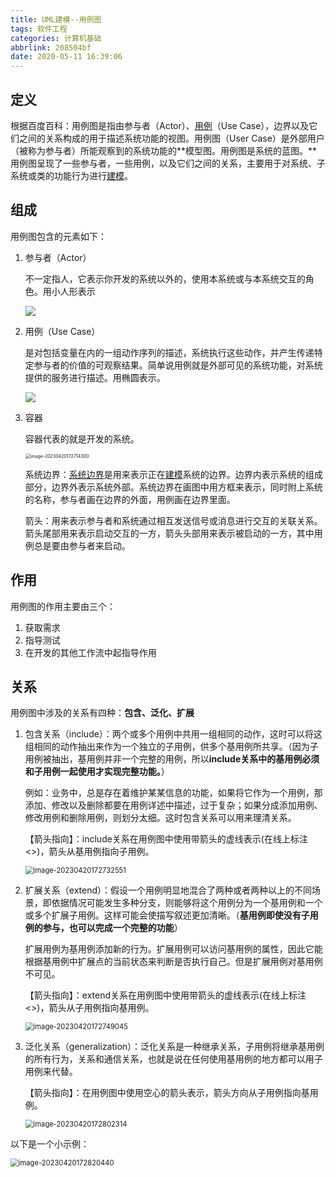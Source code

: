 ```yaml
---
title: UML建模--用例图
tags: 软件工程
categories: 计算机基础
abbrlink: 208504bf
date: 2020-05-11 16:39:06
---
```


## 定义

根据百度百科：用例图是指由参与者（Actor）、[用例](https://baike.baidu.com/item/用例/163511)（Use Case），边界以及它们之间的关系构成的用于描述系统功能的视图。用例图（User Case）是外部用户（被称为参与者）所能观察到的系统功能的**模型图。用例图是系统的蓝图。**用例图呈现了一些参与者，一些用例，以及它们之间的关系，主要用于对系统、子系统或类的功能行为进行[建模](https://baike.baidu.com/item/建模/814831)。

<!--more-->

## 组成

用例图包含的元素如下：

1. 参与者（Actor）

   不一定指人，它表示你开发的系统以外的，使用本系统或与本系统交互的角色。用小人形表示

   ![](https://leslie1-1309334886.cos.ap-shanghai.myqcloud.com/obsidian/Actor.png)

2. 用例（Use Case）

   是对包括变量在内的一组动作序列的描述，系统执行这些动作，并产生传递特定参与者的价值的可观察结果。简单说用例就是外部可见的系统功能，对系统提供的服务进行描述。用椭圆表示。

   ![](https://leslie1-1309334886.cos.ap-shanghai.myqcloud.com/obsidian/usecase.png)

3. 容器

   容器代表的就是开发的系统。

   <img src="https://leslie1-1309334886.cos.ap-shanghai.myqcloud.com/obsidian/image-20230420172714300.png" alt="image-20230420172714300" style="zoom:50%;" />

   系统边界：[系统边界](https://baike.baidu.com/item/系统边界)是用来表示正在[建模](https://baike.baidu.com/item/建模)系统的边界。边界内表示系统的组成部分，边界外表示系统外部。系统边界在画图中用方框来表示，同时附上系统的名称，参与者画在边界的外面，用例画在边界里面。

   箭头：用来表示参与者和系统通过相互发送信号或消息进行交互的关联关系。箭头尾部用来表示启动交互的一方，箭头头部用来表示被启动的一方，其中用例总是要由参与者来启动。

## 作用

用例图的作用主要由三个：

1. 获取需求
2. 指导测试
3. 在开发的其他工作流中起指导作用

## 关系

用例图中涉及的关系有四种：**包含、泛化、扩展**

1. 包含关系（include）：两个或多个用例中共用一组相同的动作，这时可以将这组相同的动作抽出来作为一个独立的子用例，供多个基用例所共享。（因为子用例被抽出，基用例并非一个完整的用例，所以**include关系中的基用例必须和子用例一起使用才实现完整功能。**）

   例如：业务中，总是存在着维护某某信息的功能，如果将它作为一个用例，那添加、修改以及删除都要在用例详述中描述，过于复杂；如果分成添加用例、修改用例和删除用例，则划分太细。这时包含关系可以用来理清关系。

   【箭头指向】：include关系在用例图中使用带箭头的虚线表示(在线上标注<<include>>)，箭头从基用例指向子用例。

   <img src="https://leslie1-1309334886.cos.ap-shanghai.myqcloud.com/obsidian/image-20230420172732551.png" alt="image-20230420172732551" style="zoom:80%;" />

2. 扩展关系（extend）：假设一个用例明显地混合了两种或者两种以上的不同场景，即依据情况可能发生多种分支，则能够将这个用例分为一个基用例和一个或多个扩展子用例。这样可能会使描写叙述更加清晰。（**基用例即使没有子用例的参与，也可以完成一个完整的功能**）

   扩展用例为基用例添加新的行为。扩展用例可以访问基用例的属性，因此它能根据基用例中扩展点的当前状态来判断是否执行自己。但是扩展用例对基用例不可见。

   【箭头指向】：extend关系在用例图中使用带箭头的虚线表示(在线上标注<<extend>>)，箭头从子用例指向基用例。

   <img src="https://leslie1-1309334886.cos.ap-shanghai.myqcloud.com/obsidian/image-20230420172749045.png" alt="image-20230420172749045" style="zoom:80%;" />

3. 泛化关系（generalization）：泛化关系是一种继承关系，子用例将继承基用例的所有行为，关系和通信关系，也就是说在任何使用基用例的地方都可以用子用例来代替。

   【箭头指向】：在用例图中使用空心的箭头表示，箭头方向从子用例指向基用例。

   <img src="https://leslie1-1309334886.cos.ap-shanghai.myqcloud.com/obsidian/image-20230420172802314.png" alt="image-20230420172802314" style="zoom:80%;" />

以下是一个小示例：

<img src="https://leslie1-1309334886.cos.ap-shanghai.myqcloud.com/obsidian/image-20230420172820440.png" alt="image-20230420172820440" style="zoom:80%;" />